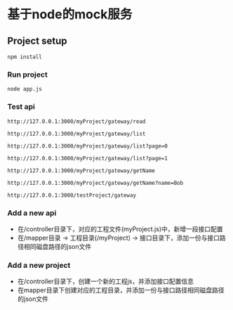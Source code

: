 # 基于node的mock服务

## Project setup
```
npm install
```

### Run project
```
node app.js
```

### Test api
```
http://127.0.0.1:3000/myProject/gateway/read
```

```
http://127.0.0.1:3000/myProject/gateway/list
```

```
http://127.0.0.1:3000/myProject/gateway/list?page=0
```

```
http://127.0.0.1:3000/myProject/gateway/list?page=1
```

```
http://127.0.0.1:3000/myProject/gateway/getName
```

```
http://127.0.0.1:3000/myProject/gateway/getName?name=Bob
```

```
http://127.0.0.1:3000/testProject/gateway
```

### Add a new api

* 在/controller目录下，对应的工程文件(myProject.js)中，新增一段接口配置
* 在/mapper目录 -> 工程目录(/myProject) -> 接口目录下，添加一份与接口路径相同磁盘路径的json文件

### Add a new project

* 在/controller目录下，创建一个新的工程js，并添加接口配置信息
* 在mapper目录下创建对应的工程目录，并添加一份与接口路径相同磁盘路径的json文件

